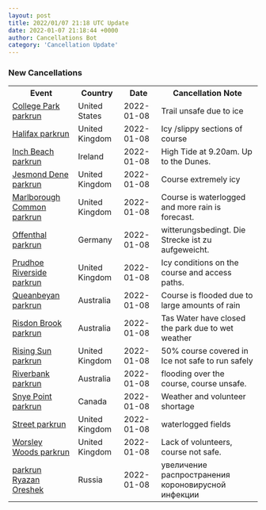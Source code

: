 ```yaml
---
layout: post
title: 2022/01/07 21:18 UTC Update
date: 2022-01-07 21:18:44 +0000
author: Cancellations Bot
category: 'Cancellation Update'
---
```


<h3>New Cancellations</h3>
<div class='hscrollable'>
<table style='width: 100%'>
    <tr>
        <th>Event</th>
        <th>Country</th>
        <th>Date</th>
        <th>Cancellation Note</th>
    </tr>
    <tr>
        <td><a href="https://www.parkrun.us/collegepark">College Park parkrun</a></td>
        <td>United States</td>
        <td>2022-01-08</td>
        <td>Trail unsafe due to ice</td>
    </tr>
    <tr>
        <td><a href="https://www.parkrun.org.uk/halifax">Halifax parkrun</a></td>
        <td>United Kingdom</td>
        <td>2022-01-08</td>
        <td>Icy /slippy sections of course</td>
    </tr>
    <tr>
        <td><a href="https://www.parkrun.ie/inchbeach">Inch Beach parkrun</a></td>
        <td>Ireland</td>
        <td>2022-01-08</td>
        <td>High Tide at 9.20am. Up to the Dunes.</td>
    </tr>
    <tr>
        <td><a href="https://www.parkrun.org.uk/jesmonddene">Jesmond Dene parkrun</a></td>
        <td>United Kingdom</td>
        <td>2022-01-08</td>
        <td>Course extremely icy</td>
    </tr>
    <tr>
        <td><a href="https://www.parkrun.org.uk/marlboroughcommon">Marlborough Common parkrun</a></td>
        <td>United Kingdom</td>
        <td>2022-01-08</td>
        <td>Course is waterlogged and more rain is forecast.</td>
    </tr>
    <tr>
        <td><a href="https://www.parkrun.com.de/offenthal">Offenthal parkrun</a></td>
        <td>Germany</td>
        <td>2022-01-08</td>
        <td>witterungsbedingt. Die Strecke ist zu aufgeweicht.</td>
    </tr>
    <tr>
        <td><a href="https://www.parkrun.org.uk/prudhoeriverside">Prudhoe Riverside parkrun</a></td>
        <td>United Kingdom</td>
        <td>2022-01-08</td>
        <td>Icy conditions on the course and access paths.</td>
    </tr>
    <tr>
        <td><a href="https://www.parkrun.com.au/queanbeyan">Queanbeyan parkrun</a></td>
        <td>Australia</td>
        <td>2022-01-08</td>
        <td>Course is flooded due to large amounts of rain</td>
    </tr>
    <tr>
        <td><a href="https://www.parkrun.com.au/risdonbrook">Risdon Brook parkrun</a></td>
        <td>Australia</td>
        <td>2022-01-08</td>
        <td>Tas Water have closed the park due to wet weather</td>
    </tr>
    <tr>
        <td><a href="https://www.parkrun.org.uk/risingsun">Rising Sun parkrun</a></td>
        <td>United Kingdom</td>
        <td>2022-01-08</td>
        <td>50% course covered in Ice not safe to run safely</td>
    </tr>
    <tr>
        <td><a href="https://www.parkrun.com.au/riverbank">Riverbank parkrun</a></td>
        <td>Australia</td>
        <td>2022-01-08</td>
        <td>flooding over the course, course unsafe.</td>
    </tr>
    <tr>
        <td><a href="https://www.parkrun.ca/snyepoint">Snye Point parkrun</a></td>
        <td>Canada</td>
        <td>2022-01-08</td>
        <td>Weather and volunteer shortage</td>
    </tr>
    <tr>
        <td><a href="https://www.parkrun.org.uk/street">Street parkrun</a></td>
        <td>United Kingdom</td>
        <td>2022-01-08</td>
        <td>waterlogged fields</td>
    </tr>
    <tr>
        <td><a href="https://www.parkrun.org.uk/worsleywoods">Worsley Woods parkrun</a></td>
        <td>United Kingdom</td>
        <td>2022-01-08</td>
        <td>Lack of volunteers, course not safe.</td>
    </tr>
    <tr>
        <td><a href="https://www.parkrun.ru/ryazanoreshek">parkrun Ryazan Oreshek</a></td>
        <td>Russia</td>
        <td>2022-01-08</td>
        <td>увеличение распространения короновирусной инфекции</td>
    </tr>
</table>
</div>
